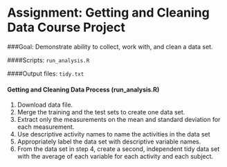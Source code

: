 # Assignment: Getting and Cleaning Data Course Project

###Goal: Demonstrate ability to collect, work with, and clean a data set.

####Scripts:
`run_analysis.R`

####Output files:
`tidy.txt`

#### Getting and Cleaning Data Process (run_analysis.R)
1. Download data file.
2. Merge the training and the test sets to create one data set.
3. Extract only the measurements on the mean and standard deviation for each measurement.
4. Use descriptive activity names to name the activities in the data set
5. Appropriately label the data set with descriptive variable names.
6. From the data set in step 4, create a second, independent tidy data set with the average of each variable for each activity and each subject.


